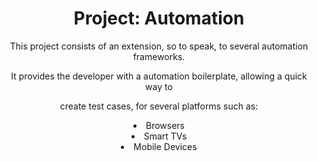 <div class="one" align ="center">
  <h1>Project: Automation</h1>
  <p>This project consists of an extension, so to speak, to several automation frameworks.</p>
  <p>It provides the developer with a automation boilerplate, allowing a quick way to</p>
  <p>create test cases, for several platforms such as:</p>
  <li>Browsers</li>
  <li>Smart TVs</li>
  <li>Mobile Devices</li>
</div>
